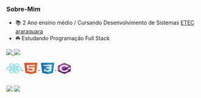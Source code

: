 ### Sobre-Mim

- 📚 2 Ano ensino médio / Cursando Desenvolvimento de Sistemas [ETEC araraquara](https://www.cps.sp.gov.br/etecs/etec-profa-anna-de-oliveira-ferraz/)
- ☘️ Estudando Programação Full Stack



<div>
 <a href="https://beacons.ai/JonasMendoca">
<img height="180em" src="https://github-readme-stats.vercel.app/api?username=JonasMendoca&show_icons-true&theme=dracula&include_all_commits=true&count_private=true"/> 
<img height="180em" src="https://github-readme-stats.vercel.app/api/top-langs/?username=JonasMendoca&layout=compact&langs_count=16&theme=dracula"/>
</div>



<div style="display: inline_block"><br>
  <img align="center" alt="Rafa-React" height="30" width="40" src="https://raw.githubusercontent.com/devicons/devicon/master/icons/react/react-original.svg">
  <img align="center" alt="Rafa-HTML" height="30" width="40" src="https://raw.githubusercontent.com/devicons/devicon/master/icons/html5/html5-original.svg">
  <img align="center" alt="Rafa-CSS" height="30" width="40" src="https://raw.githubusercontent.com/devicons/devicon/master/icons/css3/css3-original.svg">
  <img align="center" alt="Rafa-Csharp" height="30" width="40" src="https://raw.githubusercontent.com/devicons/devicon/master/icons/csharp/csharp-original.svg">
  <link rel="stylesheet" href="https://cdn.jsdelivr.net/gh/devicons/devicon@v2.15.1/devicon.min.css">
  
 
          
</div>


  ##
 
<div> 
  <a href="https://instagram.com/eoJoninhas_BB" target="_blank"><img src="https://img.shields.io/badge/-Instagram-%23E4405F?style=for-the-badge&logo=instagram&logoColor=white" target="_blank"></a>
  <a href = "jonasplaymendonca@gmail.com"><img src="https://img.shields.io/badge/-Gmail-%23333?style=for-the-badge&logo=gmail&logoColor=white" target="_blank"></a> 
  
</div>
